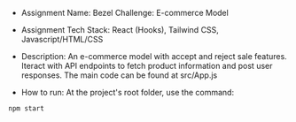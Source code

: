  - Assignment Name: Bezel Challenge: E-commerce Model

 - Assignment Tech Stack: React (Hooks), Tailwind CSS, Javascript/HTML/CSS

 - Description: An e-commerce model with accept and reject sale features. Iteract with API endpoints to fetch product information and post user responses. The main code can be found at src/App.js

 - How to run: At the project's root folder, use the command:
 ```
npm start
 ```